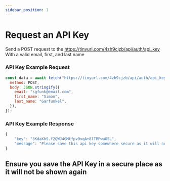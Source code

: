 ```yaml
---
sidebar_position: 1
---
```


# Request an API Key

Send a POST request to the https://tinyurl.com/4zh9cjzb/api/auth/api_key
With a valid email, first, and last name

### API Key Example Request

```javascript
const data = await fetch("https://tinyurl.com/4zh9cjzb/api/auth/api_key", {
  method: POST,
  body: JSON.stringify({
    email: "sgfunk@email.com",
    first_name: "Simon",
    last_name: "Garfunkel",
  }),
});
```

### API Key Example Response

```javascript
{
	"key": "3KdaXhS.f2QWJ4GMtfpv9vqA+8lTMPwuG5L",
	"message": "Please save this api key somewhere secure as it will not be displayed again."
}
```

## Ensure you save the API Key in a secure place as it will not be shown again
